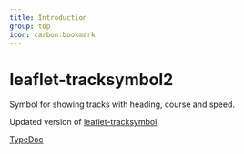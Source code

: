 ```yaml
---
title: Introduction
group: top
icon: carbon:bookmark
---
```


# leaflet-tracksymbol2

Symbol for showing tracks with heading, course and speed.

Updated version of [leaflet-tracksymbol](https://www.npmjs.com/package/leaflet-tracksymbol).

<a href="/typedoc/" target="_blank">TypeDoc</a>
